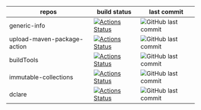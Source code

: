 | repos | build status |last commit|
|---------|--------|-----|
|generic-info|[![Actions Status](https://github.com/ModelingValueGroup/generic-info/workflows/check/badge.svg)](https://github.com/ModelingValueGroup/generic-info/actions)|![GitHub last commit](https://img.shields.io/github/last-commit/ModelingValueGroup/generic-info?style=plastic)|
|upload-maven-package-action|[![Actions Status](https://github.com/ModelingValueGroup/upload-maven-package-action/workflows/test/badge.svg)](https://github.com/ModelingValueGroup/upload-maven-package-action/actions)|![GitHub last commit](https://img.shields.io/github/last-commit/ModelingValueGroup/upload-maven-package-action?style=plastic)|
|buildTools|[![Actions Status](https://github.com/ModelingValueGroup/buildTools/workflows/build%20and%20test/badge.svg)](https://github.com/ModelingValueGroup/buildTools/actions)|![GitHub last commit](https://img.shields.io/github/last-commit/ModelingValueGroup/buildTools?style=plastic)|
|immutable-collections|[![Actions Status](https://github.com/ModelingValueGroup/immutable-collections/workflows/build%20and%20test/badge.svg)](https://github.com/ModelingValueGroup/immutable-collections/actions)|![GitHub last commit](https://img.shields.io/github/last-commit/ModelingValueGroup/immutable-collections?style=plastic)|
|dclare|[![Actions Status](https://github.com/ModelingValueGroup/dclare/workflows/build%20and%20test/badge.svg)](https://github.com/ModelingValueGroup/dclare/actions)|![GitHub last commit](https://img.shields.io/github/last-commit/ModelingValueGroup/dclare?style=plastic)|

